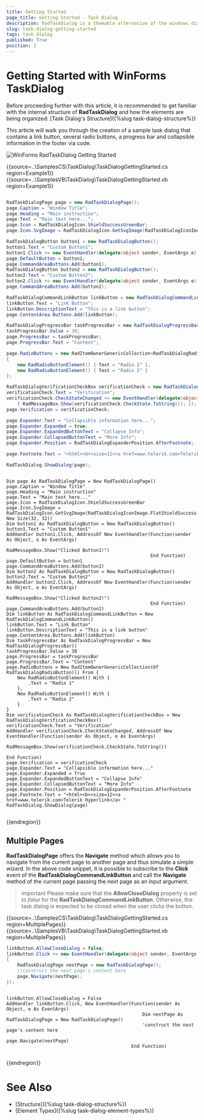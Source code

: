```yaml
---
title: Getting Started
page_title: Getting Started - Task Dialog
description: RadTaskDialog is a themable alternative of the windows dialog boxes and the newly released TaskDialog for .NET 5.
slug: task-dialog-getting-started
tags: task dialog
published: True
position: 2 
---
```


# Getting Started with WinForms TaskDialog

Before proceeding further with this article, it is recommended to get familiar with the internal structure of **RadTaskDialog** and how the elements are being organized: [Task Dialog's Structure]({%slug task-dialog-structure%})

This article will walk you through the creation of a sample task dialog that contains a link button, several radio buttons, a progress bar and collapsible information in the footer via code.

![WinForms RadTaskDialog Getting Started](images/task-dialog-overview001.gif) 


{{source=..\SamplesCS\TaskDialog\TaskDialogGettingStarted.cs region=Example1}} 
{{source=..\SamplesVB\TaskDialog\TaskDialogGettingStarted.vb region=Example1}}

````C#

RadTaskDialogPage page = new RadTaskDialogPage();
page.Caption = "Window Title";
page.Heading = "Main instruction";
page.Text = "Main text here...";
page.Icon = RadTaskDialogIcon.ShieldSuccessGreenBar;
page.Icon.SvgImage = RadTaskDialogIcon.GetSvgImage(RadTaskDialogIconImage.FlatShieldSuccess, new Size(32, 32));

RadTaskDialogButton button1 = new RadTaskDialogButton();
button1.Text = "Custom Button1";
button1.Click += new EventHandler(delegate(object sender, EventArgs e) { RadMessageBox.Show("Clicked Button1!"); });
page.DefaultButton = button1;
page.CommandAreaButtons.Add(button1);
RadTaskDialogButton button2 = new RadTaskDialogButton();
button2.Text = "Custom Button2";
button2.Click += new EventHandler(delegate(object sender, EventArgs e) { RadMessageBox.Show("Clicked Button2!"); });
page.CommandAreaButtons.Add(button2);

RadTaskDialogCommandLinkButton linkButton = new RadTaskDialogCommandLinkButton();
linkButton.Text = "Link Button";
linkButton.DescriptionText = "This is a link button"; 
page.ContentArea.Buttons.Add(linkButton);

RadTaskDialogProgressBar taskProgressBar = new RadTaskDialogProgressBar();
taskProgressBar.Value = 30;
page.ProgressBar = taskProgressBar;
page.ProgressBar.Text = "Content";

page.RadioButtons = new RadItemOwnerGenericCollection<RadTaskDialogRadioButton>()
{
    new RadRadioButtonElement() { Text = "Radio 1" },
    new RadRadioButtonElement() { Text = "Radio 2" }
};

RadTaskDialogVerificationCheckBox verificationCheck = new RadTaskDialogVerificationCheckBox();
verificationCheck.Text = "Verification";
verificationCheck.CheckStateChanged += new EventHandler(delegate(object sender, EventArgs e) 
    { RadMessageBox.Show(verificationCheck.CheckState.ToString()); });
page.Verification = verificationCheck;

page.Expander.Text = "Collapsible information here...";
page.Expander.Expanded = true;
page.Expander.ExpandedButtonText = "Collapse Info";
page.Expander.CollapsedButtonText = "More Info"; 
page.Expander.Position = RadTaskDialogExpanderPosition.AfterFootnote;

page.Footnote.Text = "<html><b><size=12><a href=www.telerik.com>Telerik Hyperlink</a> ";

RadTaskDialog.ShowDialog(page);


````
````VB.NET

Dim page As RadTaskDialogPage = New RadTaskDialogPage()
page.Caption = "Window Title"
page.Heading = "Main instruction"
page.Text = "Main text here..."
page.Icon = RadTaskDialogIcon.ShieldSuccessGreenBar
page.Icon.SvgImage = RadTaskDialogIcon.GetSvgImage(RadTaskDialogIconImage.FlatShieldSuccess, New Size(32, 32))
Dim button1 As RadTaskDialogButton = New RadTaskDialogButton()
button1.Text = "Custom Button1"
AddHandler button1.Click, AddressOf New EventHandler(Function(sender As Object, e As EventArgs)
                                                         RadMessageBox.Show("Clicked Button1!")
                                                     End Function)
page.DefaultButton = button1
page.CommandAreaButtons.Add(button1)
Dim button2 As RadTaskDialogButton = New RadTaskDialogButton()
button2.Text = "Custom Button2"
AddHandler button2.Click, AddressOf New EventHandler(Function(sender As Object, e As EventArgs)
                                                         RadMessageBox.Show("Clicked Button2!")
                                                     End Function)
page.CommandAreaButtons.Add(button2)
Dim linkButton As RadTaskDialogCommandLinkButton = New RadTaskDialogCommandLinkButton()
linkButton.Text = "Link Button"
linkButton.DescriptionText = "This is a link button"
page.ContentArea.Buttons.Add(linkButton)
Dim taskProgressBar As RadTaskDialogProgressBar = New RadTaskDialogProgressBar()
taskProgressBar.Value = 30
page.ProgressBar = taskProgressBar
page.ProgressBar.Text = "Content"
page.RadioButtons = New RadItemOwnerGenericCollection(Of RadTaskDialogRadioButton)() From {
    New RadRadioButtonElement() With {
        .Text = "Radio 1"
    },
    New RadRadioButtonElement() With {
        .Text = "Radio 2"
    }
}
Dim verificationCheck As RadTaskDialogVerificationCheckBox = New RadTaskDialogVerificationCheckBox()
verificationCheck.Text = "Verification"
AddHandler verificationCheck.CheckStateChanged, AddressOf New EventHandler(Function(sender As Object, e As EventArgs)
                                                                               RadMessageBox.Show(verificationCheck.CheckState.ToString())
                                                                           End Function)
page.Verification = verificationCheck
page.Expander.Text = "Collapsible information here..."
page.Expander.Expanded = True
page.Expander.ExpandedButtonText = "Collapse Info"
page.Expander.CollapsedButtonText = "More Info"
page.Expander.Position = RadTaskDialogExpanderPosition.AfterFootnote
page.Footnote.Text = "<html><b><size=12><a href=www.telerik.com>Telerik Hyperlink</a> "
RadTaskDialog.ShowDialog(page)


````

{{endregion}}

## Multiple Pages

**RadTaskDialogPage** offers the **Navigate** method which allows you to navigate from the current page to another page and thus simulate a simple wizard. 
 In the above code snippet, it is possible to subscribe to the **Click** event of the **RadTaskDialogCommandLinkButton** and call the **Navigate** method of the current page passing the next page as an input argument.

>important Please make sure that the **AllowCloseDialog** property is set to *false* for the **RadTaskDialogCommandLinkButton**. Otherwise, the task dialog is expected to be closed when the user clicks the button. 

{{source=..\SamplesCS\TaskDialog\TaskDialogGettingStarted.cs region=MultiplePages}} 
{{source=..\SamplesVB\TaskDialog\TaskDialogGettingStarted.vb region=MultiplePages}}

````C#
linkButton.AllowCloseDialog = false;
linkButton.Click += new EventHandler(delegate(object sender, EventArgs e)
{ 
    RadTaskDialogPage nextPage = new RadTaskDialogPage();
    //construct the next page's content here
    page.Navigate(nextPage);
});

````
````VB.NET

linkButton.AllowCloseDialog = False
AddHandler linkButton.Click, New EventHandler(Function(sender As Object, e As EventArgs)
                                                  Dim nextPage As RadTaskDialogPage = New RadTaskDialogPage()
                                                  'construct the next page's content here
                                                  page.Navigate(nextPage)
                                              End Function)


````

{{endregion}}

# See Also

* [Structure]({%slug task-dialog-structure%})
* [Element Types]({%slug task-dialog-element-types%})
 
        
